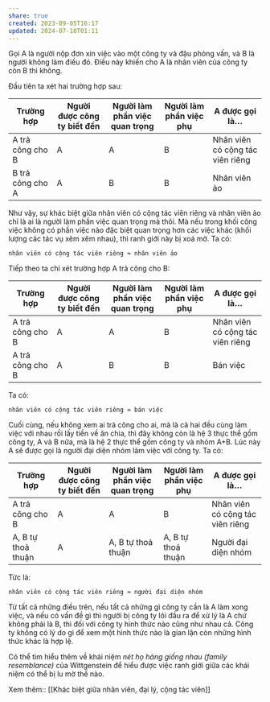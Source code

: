 ```yaml
---
share: true
created: 2023-09-05T16:17
updated: 2024-07-18T01:11
---
```

Gọi A là người nộp đơn xin việc vào một công ty và đậu phỏng vấn, và B là người không làm điều đó. Điều này khiến cho A là nhân viên của công ty còn B thì không.

Đầu tiên ta xét hai trường hợp sau:

| Trường hợp       | Người được công ty biết đến | Người làm phần việc quan trọng | Người làm phần việc phụ | A được gọi là…                 |
| ---------------- | --------------------------- | ------------------------------ | ----------------------- | -------------------------------- |
| A trả công cho B | A                           | A                              | B                       | Nhân viên có cộng tác viên riêng |
| B trả công cho A | A                           | B                              | B                       | Nhân viên ảo                     |

Như vậy, sự khác biệt giữa nhân viên có cộng tác viên riêng và nhân viên ảo chỉ là ai là người làm phần việc quan trọng mà thôi. Mà nếu trong khối công việc không có phần việc nào đặc biệt quan trọng hơn các việc khác (khối lượng các tác vụ xêm xêm nhau), thì ranh giới này bị xoá mờ. Ta có:

```
nhân viên có cộng tác viên riêng ≈ nhân viên ảo 
```

Tiếp theo ta chỉ xét trường hợp A trả công cho B:

| Trường hợp       | Người được công ty biết đến | Người làm phần việc quan trọng | Người làm phần việc phụ | A được gọi là…                 |
| ---------------- | --------------------------- | ------------------------------ | ----------------------- | -------------------------------- |
| A trả công cho B | A                           | A                              | B                       | Nhân viên có cộng tác viên riêng |
| A trả công cho B | A                           | B                              | B                       | Bán việc                         |

Ta có:
```
nhân viên có cộng tác viên riêng ≈ bán việc
```

Cuối cùng, nếu không xem ai trả công cho ai, mà là cả hai đều cùng làm việc với nhau rồi lấy tiền về ăn chia, thì đây không còn là hệ 3 thực thể gồm công ty, A và B nữa, mà là hệ 2 thực thể gồm công ty và nhóm A+B. Lúc này A sẽ được gọi là người đại diện nhóm làm việc với công ty. Ta có:

| Trường hợp         | Người được công ty biết đến | Người làm phần việc quan trọng | Người làm phần việc phụ | A được gọi là…                 |
| ------------------ | --------------------------- | ------------------------------ | ----------------------- | -------------------------------- |
| A trả công cho B   | A                           | A                              | B                       | Nhân viên có cộng tác viên riêng |
| A, B tự thoả thuận | A                           | A, B tự thoả thuận             | A, B tự thoả thuận      | Người đại diện nhóm              |
Tức là:
```
nhân viên có cộng tác viên riêng ≈ người đại diện nhóm
```

Từ tất cả những điều trên, nếu tất cả những gì công ty cần là A làm xong việc, và nếu có vấn đề gì thì người bị công ty lôi đầu ra để xử lý là A chứ không phải là B, thì đối với công ty hình thức nào cũng như nhau cả. Công ty không có lý do gì để xem một hình thức nào là gian lận còn những hình thức khác là hợp lệ.

Có thể tìm hiểu thêm về khái niệm *nét họ hàng giống nhau (family resemblance)* của Wittgenstein để hiểu được việc ranh giới giữa các khái niệm có thể bị lu mờ thế nào.

Xem thêm:: [[Khác biệt giữa nhân viên, đại lý, cộng tác viên]]